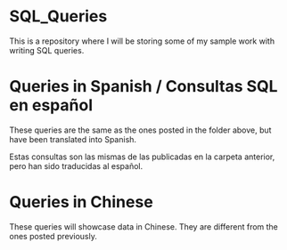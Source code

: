 # SQL_Queries

This is a repository where I will be storing some of my sample work with writing SQL queries.


# Queries in Spanish / Consultas SQL en español
These queries are the same as the ones posted in the folder above, but have been translated into Spanish.

Estas consultas son las mismas de las publicadas en la carpeta anterior, pero han sido traducidas al español.

# Queries in Chinese
These queries will showcase data in Chinese. They are different from the ones posted previously. 
